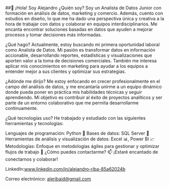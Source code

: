 ##👋 ¡Hola! Soy Alejandro
¿Quién soy?
Soy un Analista de Datos Junior con formación en análisis de datos, marketing y comercio. Además, cuento con estudios en diseño, lo que me ha dado una perspectiva única y creativa a la hora de trabajar con datos y colaborar en equipos interdisciplinarios. Me encanta encontrar soluciones basadas en datos que ayuden a mejorar procesos y tomar decisiones más informadas.

¿Qué hago?
Actualmente, estoy buscando mi primera oportunidad laboral como Analista de Datos. Mi pasión es transformar datos en información accionable, desarrollando reportes, estadísticas y visualizaciones que aporten valor a la toma de decisiones comerciales. También me interesa aplicar mis conocimientos en marketing para ayudar a los equipos a entender mejor a sus clientes y optimizar sus estrategias.

¿Adónde me dirijo?
Me estoy enfocando en crecer profesionalmente en el campo del análisis de datos, y me encantaría unirme a un equipo dinámico donde pueda poner en práctica mis habilidades técnicas y seguir aprendiendo. Mi objetivo es contribuir al éxito de proyectos analíticos y ser parte de un entorno colaborativo que me permita desarrollarme continuamente.

¿Qué tecnologías uso?
He trabajado y estudiado con las siguientes herramientas y tecnologías:

Lenguajes de programación: Python 🐍
Bases de datos: SQL Server 💾
Herramientas de análisis y visualización de datos: Excel 📊, Power BI 📈
Metodologías: Enfoque en metodologías ágiles para gestionar y optimizar flujos de trabajo 🚀
¿Cómo puedes contactarme?
📫 ¡Estaré encantado de conectarnos y colaborar!

LinkedIn:www.linkedin.com/in/alejandro-riba-85a62024b


Correo electrónico: aleribaid@gmail.com

<!--
**aleribaid/aleribaid** is a ✨ _special_ ✨ repository because its `README.md` (this file) appears on your GitHub profile.

Here are some ideas to get you started:

- 🔭 I’m currently working on ...
- 🌱 I’m currently learning ...
- 👯 I’m looking to collaborate on ...
- 🤔 I’m looking for help with ...
- 💬 Ask me about ...
- 📫 How to reach me: ...
- 😄 Pronouns: ...
- ⚡ Fun fact: ...
-->
